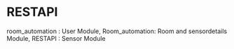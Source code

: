 # RESTAPI

room_automation : User Module,
Room_automation: Room and sensordetails Module,
RESTAPI : Sensor Module

